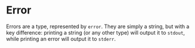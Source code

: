 # Error

Errors are a type, represented by `error`. They are simply a string, but with a key difference: printing a string (or any other type) will output it to `stdout`, while printing an error will output it to `stderr`.
